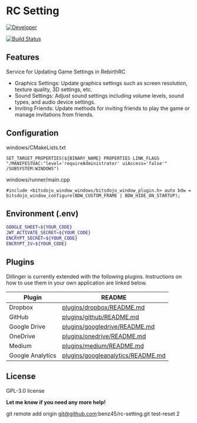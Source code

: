 # RC Setting

[![Developer](https://rebirth-rc.com/_next/image?url=%2F_next%2Fstatic%2Fmedia%2FLogo-size180.6c8f1426.png&w=96&q=100)](https://rebirth-rc.com/_next/image?url=%2F_next%2Fstatic%2Fmedia%2FLogo-size180.6c8f1426.png&w=96&q=100)

[![Build Status](https://travis-ci.org/joemccann/dillinger.svg?branch=master)](https://travis-ci.org/joemccann/dillinger)

## Features

Service for Updating Game Settings in RebirthRC

- Graphics Settings: Update graphics settings such as screen resolution, texture quality, 3D settings, etc.
- Sound Settings: Adjust sound settings including volume levels, sound types, and audio device settings.
- Inviting Friends: Update methods for inviting friends to play the game or manage invitations from friends.


## Configuration

windows/CMakeLists.txt

```
SET_TARGET_PROPERTIES(${BINARY_NAME} PROPERTIES LINK_FLAGS "/MANIFESTUAC:"level='requireAdministrator' uiAccess='false'" /SUBSYSTEM:WINDOWS")
```

windows/runner/main.cpp

```
#include <bitsdojo_window_windows/bitsdojo_window_plugin.h> auto bdw = bitsdojo_window_configure(BDW_CUSTOM_FRAME | BDW_HIDE_ON_STARTUP);
```
## Environment (.env)

``` sh 
GOOGLE_SHEET=${YOUR_CODE}
JWT_ACTIVATE_SECRET=${YOUR_CODE}
ENCRYPT_SECRET=${YOUR_CODE}
ENCRYPT_IV=${YOUR_CODE}
```
## Plugins

Dillinger is currently extended with the following plugins.
Instructions on how to use them in your own application are linked below.

| Plugin | README |
| ------ | ------ |
| Dropbox | [plugins/dropbox/README.md][PlDb] |
| GitHub | [plugins/github/README.md][PlGh] |
| Google Drive | [plugins/googledrive/README.md][PlGd] |
| OneDrive | [plugins/onedrive/README.md][PlOd] |
| Medium | [plugins/medium/README.md][PlMe] |
| Google Analytics | [plugins/googleanalytics/README.md][PlGa] |




## License

GPL-3.0 license

**Let me know if you need any more help!**

[//]: # (These are reference links used in the body of this note and get stripped out when the markdown processor does its job. There is no need to format nicely because it shouldn't be seen. Thanks SO - http://stackoverflow.com/questions/4823468/store-comments-in-markdown-syntax)

   [dill]: <https://github.com/joemccann/dillinger>
   [git-repo-url]: <https://github.com/joemccann/dillinger.git>
   [john gruber]: <http://daringfireball.net>
   [df1]: <http://daringfireball.net/projects/markdown/>
   [markdown-it]: <https://github.com/markdown-it/markdown-it>
   [Ace Editor]: <http://ace.ajax.org>
   [node.js]: <http://nodejs.org>
   [Twitter Bootstrap]: <http://twitter.github.com/bootstrap/>
   [jQuery]: <http://jquery.com>
   [@tjholowaychuk]: <http://twitter.com/tjholowaychuk>
   [express]: <http://expressjs.com>
   [AngularJS]: <http://angularjs.org>
   [Gulp]: <http://gulpjs.com>


   [PlDb]: <https://github.com/joemccann/dillinger/tree/master/plugins/dropbox/README.md>
   [PlGh]: <https://github.com/joemccann/dillinger/tree/master/plugins/github/README.md>
   [PlGd]: <https://github.com/joemccann/dillinger/tree/master/plugins/googledrive/README.md>
   [PlOd]: <https://github.com/joemccann/dillinger/tree/master/plugins/onedrive/README.md>
   [PlMe]: <https://github.com/joemccann/dillinger/tree/master/plugins/medium/README.md>
   [PlGa]: <https://github.com/RahulHP/dillinger/blob/master/plugins/googleanalytics/README.md>
   
   git remote add origin git@github.com:benz45/rc-setting.git
   test-reset 2

